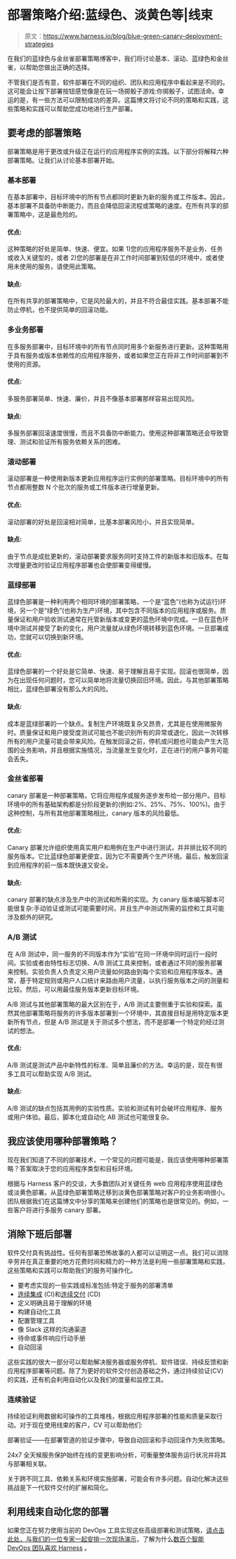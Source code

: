 # 部署策略介绍:蓝绿色、淡黄色等|线束

> 原文：<https://www.harness.io/blog/blue-green-canary-deployment-strategies>

在我们的蓝绿色与金丝雀部署策略博客中，我们将讨论基本、滚动、蓝绿色和金丝雀，以帮助您做出正确的选择。

不管我们是否有意，软件部署在不同的组织、团队和应用程序中看起来是不同的。这可能会让按下部署按钮感觉像是在玩一场掷骰子游戏:你掷骰子，试图活命。幸运的是，有一些方法可以限制成功的差异。这篇博文将讨论不同的策略和实践，这些策略和实践可以帮助您成功地进行生产部署。

## **要考虑的部署策略**

部署策略是用于更改或升级正在运行的应用程序实例的实践。以下部分将解释六种部署策略。让我们从讨论基本部署开始。

### **基本部署**

在基本部署中，目标环境中的所有节点都同时更新为新的服务或工件版本。因此，基本部署不具备防中断能力，而且会降低回滚流程或策略的速度。在所有共享的部署策略中，这是最危险的。

#### **优点:**

这种策略的好处是简单、快速、便宜。如果 1)您的应用程序服务不是业务、任务或收入关键型的，或者 2)您的部署是在非工作时间部署到较低的环境中，或者使用未使用的服务，请使用此策略。

#### **缺点:**

在所有共享的部署策略中，它是风险最大的，并且不符合最佳实践。基本部署不能防止停机，也不提供简单的回滚功能。

### **多业务部署**

在多服务部署中，目标环境中的所有节点同时用多个新服务进行更新。这种策略用于具有服务或版本依赖性的应用程序服务，或者如果您正在将非工作时间部署到不使用的资源。

#### **优点:**

多服务部署简单、快速、廉价，并且不像基本部署那样容易出现风险。

#### **缺点:**

多服务部署回滚速度很慢，而且不具备防中断能力。使用这种部署策略还会导致管理、测试和验证所有服务依赖关系的困难。

### **滚动部署**

滚动部署是一种使用新版本更新应用程序运行实例的部署策略。目标环境中的所有节点都用整数 N 个批次的服务或工件版本进行增量更新。

#### **优点:**

滚动部署的好处是回滚相对简单，比基本部署风险小，并且实现简单。

#### **缺点:**

由于节点是成批更新的，滚动部署要求服务同时支持工件的新版本和旧版本。在每次增量更改时验证应用程序部署也会使部署变得缓慢。

### **蓝绿部署**

蓝绿色部署是一种利用两个相同环境的部署策略，一个是“蓝色”(也称为试运行)环境，另一个是“绿色”(也称为生产)环境，其中包含不同版本的应用程序或服务。质量保证和用户验收测试通常在托管新版本或变更的蓝色环境中完成。一旦在蓝色环境中测试并接受了新的变化，用户流量就从绿色环境转移到蓝色环境。一旦部署成功，您就可以切换到新环境。

#### **优点:**

蓝绿色部署的一个好处是它简单、快速、易于理解且易于实现。回滚也很简单，因为在出现任何问题时，您可以简单地将流量切换回旧环境。因此，与其他部署策略相比，蓝绿色部署没有那么大的风险。

#### **缺点:**

成本是蓝绿部署的一个缺点。复制生产环境既复杂又昂贵，尤其是在使用微服务时。质量保证和用户接受度测试可能也不能识别所有的异常或退化，因此一次转移所有的用户流量可能会带来风险。在触发回滚之前，停机或问题也可能会产生大范围的业务影响，并且根据实施情况，当流量发生变化时，正在进行的用户事务可能会丢失。

### **金丝雀部署**

canary 部署是一种部署策略，它将应用程序或服务逐步发布给一部分用户。目标环境中的所有基础架构都是分阶段更新的(例如:2%、25%、75%、100%)。由于这种控制，与所有其他部署策略相比，canary 版本的风险最低。

#### **优点:**

Canary 部署允许组织使用真实用户和用例在生产中进行测试，并并排比较不同的服务版本。它比蓝绿色部署更便宜，因为它不需要两个生产环境。最后，触发回滚到应用程序的前一版本既快速又安全。

#### **缺点:**

canary 部署的缺点涉及生产中的测试和所需的实现。为 canary 版本编写脚本可能很复杂:手动验证或测试可能需要时间，并且生产中测试所需的监控和工具可能涉及额外的研究。

### **A/B 测试**

在 A/B 测试中，同一服务的不同版本作为“实验”在同一环境中同时运行一段时间。实验或者由特性标志切换、A/B 测试工具来控制，或者通过不同的服务部署来控制。实验负责人负责定义用户流量如何路由到每个实验和应用程序版本。通常，基于特定规则或用户人口统计来路由用户流量，以执行服务版本之间的测量和比较。然后，可以用最佳服务版本更新目标环境。

A/B 测试与其他部署策略的最大区别在于，A/B 测试主要侧重于实验和探索。虽然其他部署策略将服务的许多版本部署到一个环境中，其直接目标是用特定版本更新所有节点，但是 A/B 测试是关于测试多个想法，而不是部署一个特定的经过测试的想法。

#### **优点:**

A/B 测试是测试产品中新特性的标准、简单且廉价的方法。幸运的是，现在有很多工具可以帮助实现 A/B 测试。

#### **缺点:**

A/B 测试的缺点包括其用例的实验性质。实验和测试有时会破坏应用程序、服务或用户体验。最后，脚本化或自动化 AB 测试也可能很复杂。

## **我应该使用哪种部署策略？**

现在我们知道了不同的部署技术，一个常见的问题可能是，我应该使用哪种部署策略？答案取决于您的应用程序类型和目标环境。

根据与 Harness 客户的交谈，大多数团队对关键任务 web 应用程序使用蓝绿色或淡黄色部署。从蓝绿色部署策略迁移到淡黄色部署策略对客户的业务影响很小。团队根据我们在这篇博文中分享的策略来创建他们的策略也是很常见的。例如，一些客户将进行多服务 canary 部署。

## **消除下班后部署**

软件交付具有挑战性。任何有部署恐怖故事的人都可以证明这一点。我们可以消除辛劳并在真正重要的地方花费时间和精力的一种方法是利用一些部署策略和实践，这些策略和实践可以帮助我们的服务可操作化。

*   要考虑实现的一些实践或标准包括:特定于服务的部署清单
*   [连续集成](https://harness.io/blog/what-is-continuous-integration/) (CI)和[连续交付](https://harness.io/blog/what-is-continuous-delivery/) (CD)
*   定义明确且易于理解的环境
*   构建自动化工具
*   配置管理工具
*   像 Slack 这样的沟通渠道
*   待命或事件响应行动手册
*   自动回滚

这些实践的很大一部分可以帮助解决服务器或服务停机、软件错误、持续反馈和新应用程序部署等问题。除了为更好的软件交付创造基础之外，通过持续验证(CV)的实践，还有机会利用自动化以及我们的度量和监控工具。

### **连续验证**

持续验证利用数据和可操作的工具堆栈，根据应用程序部署的性能和质量采取行动。对于现在使用线束的客户，CV 可以帮助他们:

部署验证——在部署管道的验证步骤中，导致自动回滚和手动回滚作为失败策略。

24x7 全天候服务保护始终在线的变更影响分析，可衡量整体服务运行状况并将其与部署相关联。

关于跨不同工具、依赖关系和环境实施部署，可能会有许多问题。自动化解决这些挑战是下一代软件交付的扩展和简化。

## **利用线束自动化您的部署**

如果您正在努力使用当前的 DevOps 工具实现这些高级部署和测试策略，[请点击此处，与我们的一位专家一起安排一次现场演示](https://harness.io/demo/)，了解为什么[数百个智能 DevOps 团队喜欢 Harness](https://harness.io/customers/) 。